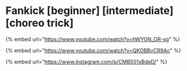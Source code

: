 # Fankick \[beginner] \[intermediate] \[choreo trick]

{% embed url="https://www.youtube.com/watch?v=hWYGN_OR-sg" %}

{% embed url="https://www.youtube.com/watch?v=QKOBBvCR9Ac" %}

{% embed url="https://www.instagram.com/p/CMB501xBdeD/" %}

##

